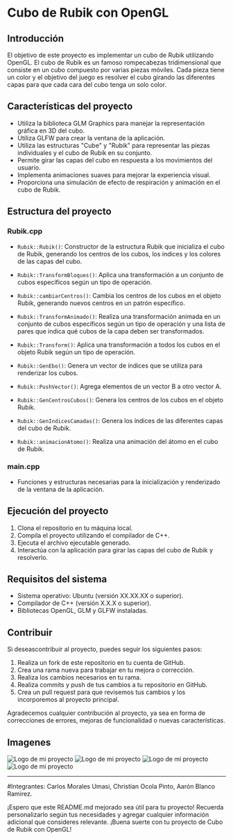 # Cubo de Rubik con OpenGL

## Introducción

El objetivo de este proyecto es implementar un cubo de Rubik utilizando OpenGL. El cubo de Rubik es un famoso rompecabezas tridimensional que consiste en un cubo compuesto por varias piezas móviles. Cada pieza tiene un color y el objetivo del juego es resolver el cubo girando las diferentes capas para que cada cara del cubo tenga un solo color.

## Características del proyecto

- Utiliza la biblioteca GLM Graphics para manejar la representación gráfica en 3D del cubo.
- Utiliza GLFW para crear la ventana de la aplicación.
- Utiliza las estructuras "Cube" y "Rubik" para representar las piezas individuales y el cubo de Rubik en su conjunto.
- Permite girar las capas del cubo en respuesta a los movimientos del usuario.
- Implementa animaciones suaves para mejorar la experiencia visual.
- Proporciona una simulación de efecto de respiración y animación en el cubo de Rubik.

## Estructura del proyecto

### Rubik.cpp

- `Rubik::Rubik()`: Constructor de la estructura Rubik que inicializa el cubo de Rubik, generando los centros de los cubos, los índices y los colores de las capas del cubo.

- `Rubik::TransformBloques()`: Aplica una transformación a un conjunto de cubos específicos según un tipo de operación.

- `Rubik::cambiarCentros()`: Cambia los centros de los cubos en el objeto Rubik, generando nuevos centros en un patrón específico.

- `Rubik::TransformAnimado()`: Realiza una transformación animada en un conjunto de cubos específicos según un tipo de operación y una lista de pares que indica qué cubos de la capa deben ser transformados.

- `Rubik::Transform()`: Aplica una transformación a todos los cubos en el objeto Rubik según un tipo de operación.

- `Rubik::GenEbo()`: Genera un vector de índices que se utiliza para renderizar los cubos.

- `Rubik::PushVector()`: Agrega elementos de un vector B a otro vector A.

- `Rubik::GenCentrosCubos()`: Genera los centros de los cubos en el objeto Rubik.

- `Rubik::GenIndicesCamadas()`: Genera los índices de las diferentes capas del cubo de Rubik.

- `Rubik::animacionAtomo()`: Realiza una animación del átomo en el cubo de Rubik.

### main.cpp

- Funciones y estructuras necesarias para la inicialización y renderizado de la ventana de la aplicación.

## Ejecución del proyecto

1. Clona el repositorio en tu máquina local.
2. Compila el proyecto utilizando el compilador de C++.
3. Ejecuta el archivo ejecutable generado.
4. Interactúa con la aplicación para girar las capas del cubo de Rubik y resolverlo.

## Requisitos del sistema

- Sistema operativo: Ubuntu (versión XX.XX.XX o superior).
- Compilador de C++ (versión X.X.X o superior).
- Bibliotecas OpenGL, GLM y GLFW instaladas.

## Contribuir

Si deseascontribuir al proyecto, puedes seguir los siguientes pasos:

1. Realiza un fork de este repositorio en tu cuenta de GitHub.
2. Crea una rama nueva para trabajar en tu mejora o corrección.
3. Realiza los cambios necesarios en tu rama.
4. Realiza commits y push de tus cambios a tu repositorio en GitHub.
5. Crea un pull request para que revisemos tus cambios y los incorporemos al proyecto principal.

Agradecemos cualquier contribución al proyecto, ya sea en forma de correcciones de errores, mejoras de funcionalidad o nuevas características.
## Imagenes 
![Logo de mi proyecto](im1.png)
![Logo de mi proyecto](im2.png)
![Logo de mi proyecto](im3.png)
![Logo de mi proyecto](im4.png)


---
#Integrantes:
Carlos Morales Umasi, Christian Ocola Pinto, Aarón Blanco Ramirez.

¡Espero que este README.md mejorado sea útil para tu proyecto! Recuerda personalizarlo según tus necesidades y agregar cualquier información adicional que consideres relevante. ¡Buena suerte con tu proyecto de Cubo de Rubik con OpenGL!
